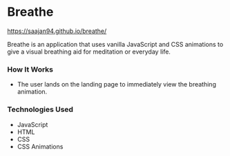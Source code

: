 # Breathe

https://saajan94.github.io/breathe/

Breathe is an application that uses vanilla JavaScript and CSS animations to give a visual breathing aid for meditation or everyday life.

### How It Works
* The user lands on the landing page to immediately view the breathing animation.

### Technologies Used
* JavaScript
* HTML
* CSS
* CSS Animations

